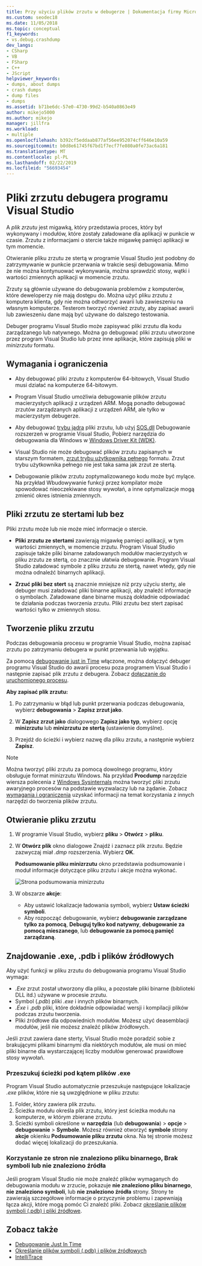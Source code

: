 ```yaml
---
title: Przy użyciu plików zrzutu w debugerze | Dokumentacja firmy Microsoft
ms.custom: seodec18
ms.date: 11/05/2018
ms.topic: conceptual
f1_keywords:
- vs.debug.crashdump
dev_langs:
- CSharp
- VB
- FSharp
- C++
- JScript
helpviewer_keywords:
- dumps, about dumps
- crash dumps
- dump files
- dumps
ms.assetid: b71be6dc-57e0-4730-99d2-b540a0863e49
author: mikejo5000
ms.author: mikejo
manager: jillfra
ms.workload:
- multiple
ms.openlocfilehash: b392cf5eddaab877af56ee952074cff646e10a59
ms.sourcegitcommit: b0d8e61745f67bd1f7ecf7fe080a0fe73ac6a181
ms.translationtype: MT
ms.contentlocale: pl-PL
ms.lasthandoff: 02/22/2019
ms.locfileid: "56693454"
---
```

# <a name="dump-files-in-the-visual-studio-debugger"></a>Pliki zrzutu debugera programu Visual Studio

<a name="BKMK_What_is_a_dump_file_"></a> A *plik zrzutu* jest migawką, który przedstawia proces, który był wykonywany i modułów, które zostały załadowane dla aplikacji w punkcie w czasie. Zrzutu z informacjami o stercie także migawkę pamięci aplikacji w tym momencie.

Otwieranie pliku zrzutu ze stertą w programie Visual Studio jest podobny do zatrzymywanie w punkcie przerwania w trakcie sesji debugowania. Mimo że nie można kontynuować wykonywania, można sprawdzić stosy, wątki i wartości zmiennych aplikacji w momencie zrzutu.

Zrzuty są głównie używane do debugowania problemów z komputerów, które deweloperzy nie mają dostępu do. Można użyć pliku zrzutu z komputera klienta, gdy nie można odtworzyć awarii lub zawieszeniu na własnym komputerze. Testerom tworzyć również zrzuty, aby zapisać awarii lub zawieszeniu dane mają być używane do dalszego testowania.

Debuger programu Visual Studio może zapisywać pliki zrzutu dla kodu zarządzanego lub natywnego. Można go debugować pliki zrzutu utworzone przez program Visual Studio lub przez inne aplikacje, które zapisują pliki w *minizrzutu* formatu.

##  <a name="BKMK_Requirements_and_limitations"></a> Wymagania i ograniczenia

-   Aby debugować pliki zrzutu z komputerów 64-bitowych, Visual Studio musi działać na komputerze 64-bitowym.

-   Program Visual Studio umożliwia debugowanie plików zrzutu macierzystych aplikacji z urządzeń ARM. Mogą ponadto debugować zrzutów zarządzanych aplikacji z urządzeń ARM, ale tylko w macierzystym debugerze.

-   Aby debugować [trybu jądra](/windows-hardware/drivers/debugger/kernel-mode-dump-files) pliki zrzutu, lub użyj [SOS.dll](/dotnet/framework/tools/sos-dll-sos-debugging-extension) Debugowanie rozszerzeń w programie Visual Studio, Pobierz narzędzia do debugowania dla Windows w [Windows Driver Kit (WDK)](/windows-hardware/drivers/download-the-wdk).

-   Visual Studio nie może debugować plików zrzutu zapisanych w starszym formatem, [zrzut trybu użytkownika pełnego](/windows/desktop/wer/collecting-user-mode-dumps) formatu. Zrzut trybu użytkownika pełnego nie jest taka sama jak zrzut ze stertą.

-   Debugowanie plików zrzutu zoptymalizowanego kodu może być mylące. Na przykład Wbudowywanie funkcji przez kompilator może spowodować nieoczekiwane stosy wywołań, a inne optymalizacje mogą zmienić okres istnienia zmiennych.

##  <a name="BKMK_Dump_files__with_or_without_heaps"></a> Pliki zrzutu ze stertami lub bez

Pliki zrzutu może lub nie może mieć informacje o stercie.

-   **Pliki zrzutu ze stertami** zawierają migawkę pamięci aplikacji, w tym wartości zmiennych, w momencie zrzutu. Program Visual Studio zapisuje także pliki binarne załadowanych modułów macierzystych w pliku zrzutu ze stertą, co znacznie ułatwia debugowanie. Program Visual Studio załadować symbole z pliku zrzutu ze stertą, nawet wtedy, gdy nie można odnaleźć binarnych aplikacji.

-   **Zrzuć pliki bez stert** są znacznie mniejsze niż przy użyciu sterty, ale debuger musi załadować pliki binarne aplikacji, aby znaleźć informacje o symbolach. Załadowane dane binarne muszą dokładnie odpowiadać te działania podczas tworzenia zrzutu. Pliki zrzutu bez stert zapisać wartości tylko w zmiennych stosu.

##  <a name="BKMK_Create_a_dump_file"></a> Tworzenie pliku zrzutu

Podczas debugowania procesu w programie Visual Studio, można zapisać zrzutu po zatrzymaniu debugera w punkt przerwania lub wyjątku.

Za pomocą [debugowanie just in Time](../debugger/just-in-time-debugging-in-visual-studio.md) włączone, można dołączyć debuger programu Visual Studio do awarii procesu poza programem Visual Studio i następnie zapisać plik zrzutu z debugera. Zobacz [dołączanie do uruchomionego procesu](../debugger/attach-to-running-processes-with-the-visual-studio-debugger.md).

**Aby zapisać plik zrzutu:**

1. Po zatrzymaniu w błąd lub punkt przerwania podczas debugowania, wybierz **debugowania** > **Zapisz zrzut jako**.

1. W **Zapisz zrzut jako** dialogowego **Zapisz jako typ**, wybierz opcję **minizrzutu** lub **minizrzutu ze stertą** (ustawienie domyślne).

1. Przejdź do ścieżki i wybierz nazwę dla pliku zrzutu, a następnie wybierz **Zapisz**.

>[!NOTE]
>Można tworzyć pliki zrzutu za pomocą dowolnego programu, który obsługuje format minizrzutu Windows. Na przykład **Procdump** narzędzie wiersza polecenia z [Windows Sysinternals](http://technet.microsoft.com/sysinternals/default) można tworzyć pliki zrzutu awaryjnego procesów na podstawie wyzwalaczy lub na żądanie. Zobacz [wymagania i ograniczenia](../debugger/using-dump-files.md#BKMK_Requirements_and_limitations) uzyskać informacji na temat korzystania z innych narzędzi do tworzenia plików zrzutu.

##  <a name="BKMK_Open_a_dump_file"></a> Otwieranie pliku zrzutu

1. W programie Visual Studio, wybierz **pliku** > **Otwórz** > **pliku**.

1. W **Otwórz plik** okno dialogowe Znajdź i zaznacz plik zrzutu. Będzie zazwyczaj miał *.dmp* rozszerzenia. Wybierz **OK**.

   **Podsumowanie pliku minizrzutu** okno przedstawia podsumowanie i moduł informacje dotyczące pliku zrzutu i akcje można wykonać.

   ![Strona podsumowania minizrzutu](../debugger/media/dbg_dump_summarypage.png "minizrzutu strona podsumowania")

1. W obszarze **akcje**:
   - Aby ustawić lokalizacje ładowania symboli, wybierz **Ustaw ścieżki symboli**.
   - Aby rozpocząć debugowanie, wybierz **debugowanie zarządzane tylko za pomocą**, **Debuguj tylko kod natywny**, **debugowanie za pomocą mieszanego**, lub **debugowanie za pomocą pamięć zarządzaną**.

##  <a name="BKMK_Find_binaries__symbol___pdb__files__and_source_files"></a> Znajdowanie .exe, .pdb i plików źródłowych

Aby użyć funkcji w pliku zrzutu do debugowania programu Visual Studio wymaga:

- *.Exe* zrzut został utworzony dla pliku, a pozostałe pliki binarne (biblioteki DLL itd.) używane w procesie zrzutu.
- Symbol (*.pdb*) pliki *.exe* i innych plików binarnych.
- *.Exe* i *.pdb* pliki, które dokładnie odpowiadać wersji i kompilacji plików podczas zrzutu tworzenia.
- Pliki źródłowe dla odpowiednich modułów. Możesz użyć deasemblacji modułów, jeśli nie możesz znaleźć plików źródłowych.

Jeśli zrzut zawiera dane sterty, Visual Studio może poradzić sobie z brakującymi plikami binarnymi dla niektórych modułów, ale musi on mieć pliki binarne dla wystarczającej liczby modułów generować prawidłowe stosy wywołań.

### <a name="search-paths-for-exe-files"></a>Przeszukuj ścieżki pod kątem plików .exe

Program Visual Studio automatycznie przeszukuje następujące lokalizacje *.exe* plików, które nie są uwzględnione w pliku zrzutu:

1. Folder, który zawiera plik zrzutu.
2. Ścieżka modułu określa plik zrzutu, który jest ścieżka modułu na komputerze, w którym zbierane zrzutu.
3. Ścieżki symboli określone w **narzędzia** (lub **debugowania**) > **opcje** > **debugowanie**  >  **Symbole**. Możesz również otworzyć **symbole** strony **akcje** okienku **Podsumowanie pliku zrzutu** okna. Na tej stronie możesz dodać więcej lokalizacji do przeszukania.

### <a name="use-the-no-binary-no-symbols-or-no-source-found-pages"></a>Korzystanie ze stron nie znaleziono pliku binarnego, Brak symboli lub nie znaleziono źródła

Jeśli program Visual Studio nie może znaleźć plików wymaganych do debugowania modułu w zrzucie, pokazuje **nie znaleziono pliku binarnego**, **nie znaleziono symboli**, lub **nie znaleziono źródła** strony. Strony te zawierają szczegółowe informacje o przyczynie problemu i zapewniają łącza akcji, które mogą pomóc Ci znaleźć pliki. Zobacz [określanie plików symboli (.pdb) i pliki źródłowe](../debugger/specify-symbol-dot-pdb-and-source-files-in-the-visual-studio-debugger.md).

## <a name="see-also"></a>Zobacz także

- [Debugowanie Just In Time](../debugger/just-in-time-debugging-in-visual-studio.md)
- [Określanie plików symboli (.pdb) i plików źródłowych](../debugger/specify-symbol-dot-pdb-and-source-files-in-the-visual-studio-debugger.md)
- [IntelliTrace](../debugger/intellitrace.md)